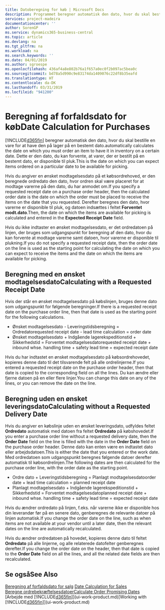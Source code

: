 ```yaml
---
title: Datoberegning for køb | Microsoft Docs
description: Programmet beregner automatisk den dato, hvor du skal bestille en vare for at have den på lager på en bestemt dato. Dette er den dato, du kan forvente, at varer, der er bestilt på en bestemt dato, er disponible til pluk.
services: project-madeira
documentationcenter: ''
author: SorenGP
ms.service: dynamics365-business-central
ms.topic: article
ms.devlang: na
ms.tgt_pltfrm: na
ms.workload: na
ms.search.keywords: ''
ms.date: 04/01/2019
ms.author: sgroespe
ms.openlocfilehash: 436af4a8e802b76a1f657a0ec0f2b097ac5bea0c
ms.sourcegitcommit: bd78a5d990c9e83174da1409076c22df8b35eafd
ms.translationtype: HT
ms.contentlocale: da-DK
ms.lasthandoff: 03/31/2019
ms.locfileid: "941200"
---
```

# <a name="date-calculation-for-purchases"></a><span data-ttu-id="11cc8-104">Beregning af forfaldsdato for køb</span><span class="sxs-lookup"><span data-stu-id="11cc8-104">Date Calculation for Purchases</span></span>
[!INCLUDE[d365fin](includes/d365fin_md.md)] <span data-ttu-id="11cc8-105">beregner automatisk den dato, hvor du skal bestille en vare for at have den på lager på en bestemt dato.</span><span class="sxs-lookup"><span data-stu-id="11cc8-105">automatically calculates the date on which you must order an item to have it in inventory on a certain date.</span></span> <span data-ttu-id="11cc8-106">Dette er den dato, du kan forvente, at varer, der er bestilt på en bestemt dato, er disponible til pluk.</span><span class="sxs-lookup"><span data-stu-id="11cc8-106">This is the date on which you can expect items ordered on a particular date to be available for picking.</span></span>  

<span data-ttu-id="11cc8-107">Hvis du angiver en ønsket modtagelsesdato på et købsordrehoved, er den beregnede ordredato den dato, hvor ordren skal være placeret for at modtage varerne på den dato, du har anmodet om.</span><span class="sxs-lookup"><span data-stu-id="11cc8-107">If you specify a requested receipt date on a purchase order header, then the calculated order date is the date on which the order must be placed to receive the items on the date that you requested.</span></span> <span data-ttu-id="11cc8-108">Derefter beregnes den dato, hvor varerne er disponible til pluk, og datoen indsættes i feltet **Forventet modt.dato**.</span><span class="sxs-lookup"><span data-stu-id="11cc8-108">Then, the date on which the items are available for picking is calculated and entered in the **Expected Receipt Date** field.</span></span>  

<span data-ttu-id="11cc8-109">Hvis du ikke indtaster en ønsket modtagelsesdato, er det ordredatoen på linjen, der bruges som udgangspunkt for beregning af den dato, hvor du kan forvente at modtage varerne samt datoen, hvor varerne er disponible til plukning.</span><span class="sxs-lookup"><span data-stu-id="11cc8-109">If you do not specify a requested receipt date, then the order date on the line is used as the starting point for calculating the date on which you can expect to receive the items and the date on which the items are available for picking.</span></span>  

## <a name="calculating-with-a-requested-receipt-date"></a><span data-ttu-id="11cc8-110">Beregning med en ønsket modtagelsesdato</span><span class="sxs-lookup"><span data-stu-id="11cc8-110">Calculating with a Requested Receipt Date</span></span>  
<span data-ttu-id="11cc8-111">Hvis der står en ønsket modtagelsesdato på købslinjen, bruges denne dato som udgangspunkt for følgende beregninger.</span><span class="sxs-lookup"><span data-stu-id="11cc8-111">If there is a requested receipt date on the purchase order line, then that date is used as the starting point for the following calculations.</span></span>  

- <span data-ttu-id="11cc8-112">Ønsket modtagelsesdato - Leveringstidsberegning = Ordredato</span><span class="sxs-lookup"><span data-stu-id="11cc8-112">requested receipt date - lead time calculation = order date</span></span>  
- <span data-ttu-id="11cc8-113">Ønsket modtagelsesdato + Indgående lagerekspeditionstid + Sikkerhedstid = Forventet modtagelsesdato</span><span class="sxs-lookup"><span data-stu-id="11cc8-113">requested receipt date + inbound whse. handling time + safety lead time = expected receipt date</span></span>  

<span data-ttu-id="11cc8-114">Hvis du har indtastet en ønsket modtagelsesdato på købsordrehovedet, kopieres denne dato til det tilsvarende felt på alle ordrelinjerne.</span><span class="sxs-lookup"><span data-stu-id="11cc8-114">If you entered a requested receipt date on the purchase order header, then that date is copied to the corresponding field on all the lines.</span></span> <span data-ttu-id="11cc8-115">Du kan ændre eller fjerne datoen på en eller flere linjer.</span><span class="sxs-lookup"><span data-stu-id="11cc8-115">You can change this date on any of the lines, or you can remove the date on the line.</span></span>  

## <a name="calculating-without-a-requested-delivery-date"></a><span data-ttu-id="11cc8-116">Beregning uden en ønsket leveringsdato</span><span class="sxs-lookup"><span data-stu-id="11cc8-116">Calculating without a Requested Delivery Date</span></span>  
<span data-ttu-id="11cc8-117">Hvis du angiver en købslinje uden en ønsket leveringsdato, udfyldes feltet **Ordredato** automatisk med datoen fra feltet **Ordredato** på købshovedet.</span><span class="sxs-lookup"><span data-stu-id="11cc8-117">If you enter a purchase order line without a requested delivery date, then the **Order Date** field on the line is filled with the date in the **Order Date** field on the purchase order header.</span></span> <span data-ttu-id="11cc8-118">Denne dato kan enten være en indtastet dato eller arbejdsdatoen.</span><span class="sxs-lookup"><span data-stu-id="11cc8-118">This is either the date that you entered or the work date.</span></span> <span data-ttu-id="11cc8-119">Med ordredatoen som udgangspunkt beregnes følgende datoer derefter automatisk til købsordrelinjen.</span><span class="sxs-lookup"><span data-stu-id="11cc8-119">The following dates are then calculated for the purchase order line, with the order date as the starting point.</span></span>  

- <span data-ttu-id="11cc8-120">Ordre dato + Leveringstidsberegning = Planlagt modtagelsesdato</span><span class="sxs-lookup"><span data-stu-id="11cc8-120">order date + lead time calculation = planned receipt date</span></span>  
- <span data-ttu-id="11cc8-121">Planlagt modtagelsesdato + Indgående lagerekspeditionstid + Sikkerhedstid = Forventet modtagelsesdato</span><span class="sxs-lookup"><span data-stu-id="11cc8-121">planned receipt date + inbound whse. handling time + safety lead time = expected receipt date</span></span>  

<span data-ttu-id="11cc8-122">Hvis du ændrer ordredato på linjen, f.eks. når varerne ikke er disponible hos din leverandør før på en senere dato, genberegnes de relevante datoer på linjen automatisk.</span><span class="sxs-lookup"><span data-stu-id="11cc8-122">If you change the order date on the line, such as when items are not available at your vendor until a later date, then the relevant dates on the line are automatically recalculated.</span></span>  

<span data-ttu-id="11cc8-123">Hvis du ændrer ordredatoen på hovedet, kopieres denne dato til feltet **Ordredato** på alle linjerne, og alle relaterede datofelter genberegnes derefter.</span><span class="sxs-lookup"><span data-stu-id="11cc8-123">If you change the order date on the header, then that date is copied to the **Order Date** field on all the lines, and all the related date fields are then recalculated.</span></span>  

## <a name="see-also"></a><span data-ttu-id="11cc8-124">Se også</span><span class="sxs-lookup"><span data-stu-id="11cc8-124">See Also</span></span>  
 <span data-ttu-id="11cc8-125">[Beregning af forfaldsdato for salg](sales-date-calculation-for-sales.md) </span><span class="sxs-lookup"><span data-stu-id="11cc8-125">[Date Calculation for Sales](sales-date-calculation-for-sales.md) </span></span>  
 [<span data-ttu-id="11cc8-126">Beregne ordrebekræftelsesdatoer</span><span class="sxs-lookup"><span data-stu-id="11cc8-126">Calculate Order Promising Dates</span></span>](sales-how-to-calculate-order-promising-dates.md)  
 <span data-ttu-id="11cc8-127">[Arbejde med [!INCLUDE[d365fin](includes/d365fin_md.md)]](ui-work-product.md)</span><span class="sxs-lookup"><span data-stu-id="11cc8-127">[Working with [!INCLUDE[d365fin](includes/d365fin_md.md)]](ui-work-product.md)</span></span>
